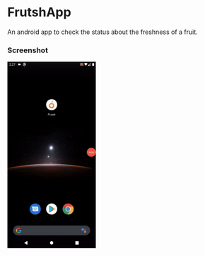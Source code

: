 # FrutshApp
An android app to check the status about the freshness of a fruit.

### Screenshot
<img src="https://github.com/lookthisisaddy/FrutshApp/blob/master/demo.gif" width="200" height="422">
